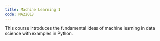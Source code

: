 ```yaml
---
title: Machine Learning 1
code: MA22018 
---
```

This course introduces the fundamental ideas of machine learning in data science with examples in Python.